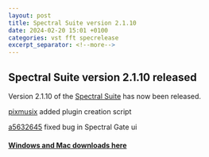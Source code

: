```yaml
---
layout: post
title: Spectral Suite version 2.1.10
date: 2024-02-20 15:01 +0100
categories: vst fft specrelease
excerpt_separator: <!--more-->
---
```


<section>
<h1>Spectral Suite version 2.1.10 released</h1>
<p>Version 2.1.10 of the <a href="/spectralsuite">Spectral Suite</a> has now been released.</p>
<!--more-->

<p><a href="https://github.com/pixmusix">pixmusix</a> added plugin creation script</p>
<p><a href="https://github.com/a5632645">a5632645</a> fixed bug in Spectral Gate ui</p>
<a href="https://github.com/andrewreeman/SpectralSuite/releases/tag/v2.1.10"><h4>Windows and Mac downloads here</h4></a>

</section>

